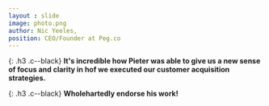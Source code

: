 ```yaml
---
layout : slide
image: photo.png
author: Nic Yeeles,
position: CEO/Founder at Peg.co
---
```


{: .h3 .c--black}
**It's incredible how Pieter was able to give us a new sense of focus and clarity in hof we executed our customer acquisition strategies.**

{: .h3 .c--black}
**Wholehartedly endorse his work!**
